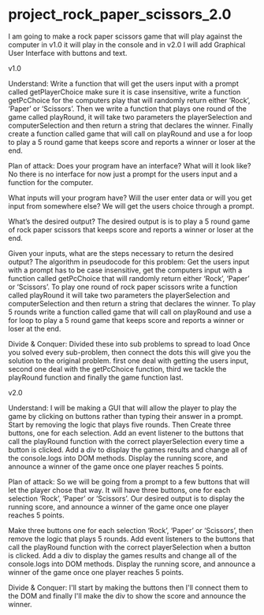 # project_rock_paper_scissors_2.0

I am going to make a rock paper scissors game that will play against the computer in v1.0 it will play in the console and in v2.0 I will add Graphical User Interface with buttons and text.

v1.0

Understand:
Write a function that will get the users input with a prompt called getPlayerChoice make sure it is case insensitive, write a function getPcChoice for the computers play that will randomly return either ‘Rock’, ‘Paper’ or ‘Scissors’. Then we write a function that plays one round of the game called playRound, it will take two parameters the playerSelection and computerSelection and then return a string that declares the winner. Finally create a function called game that will call on playRound and use a for loop to play a 5 round game that keeps score and reports a winner or loser at the end.

Plan of attack:
Does your program have an interface? What will it look like?
No there is no interface for now just a prompt for the users input and a function for the computer.

What inputs will your program have? Will the user enter data or will you get input from somewhere else?
We will get the users choice through a prompt.

What’s the desired output?
The desired output is is to play a 5 round game of rock paper scissors that keeps score and reports a winner or loser at the end.

Given your inputs, what are the steps necessary to return the desired output? The algorithm in pseudocode for this problem:
Get the users input with a prompt has to be case insensitive, get the computers input with a function called getPcChoice that will randomly return either ‘Rock’, ‘Paper’ or ‘Scissors’.
To play one round of rock paper scissors write a function called playRound it will take two parameters the playerSelection and computerSelection and then return a string that declares the winner. To play 5 rounds write a function called game that will call on playRound and use a for loop to play a 5 round game that keeps score and reports a winner or loser at the end.

Divide & Conquer:
Divided these into sub problems to spread to load Once you solved every sub-problem, then connect the dots this will give you the solution to the original problem.
first one deal with getting the users input, second one deal with the getPcChoice function, third we tackle the playRound function and finally the game function last.

v2.0

Understand:
I will be making a GUI that will allow the player to play the game by clicking on buttons rather than typing their answer in a prompt. Start by removing the logic that plays five rounds. Then Create three buttons, one for each selection. Add an event listener to the buttons that call the playRound function with the correct playerSelection every time a button is clicked. Add a div to display the games results and change all of the console.logs into DOM methods. Display the running score, and announce a winner of the game once one player reaches 5 points.

Plan of attack:
So we will be going from a prompt to a few buttons that will let the player chose that way.
It will have three buttons, one for each selection ‘Rock’, ‘Paper’ or ‘Scissors’.
Our desired output is to display the running score, and announce a winner of the game once one player reaches 5 points.

Make three buttons one for each selection ‘Rock’, ‘Paper’ or ‘Scissors’, then remove the logic that plays 5 rounds. Add event listeners to the buttons that call the playRound function with the correct playerSelection when a button is clicked. Add a div to display the games results and change all of the console.logs into DOM methods. Display the running score, and announce a winner of the game once one player reaches 5 points.

Divide & Conquer:
I'll start by making the buttons then I'll connect them to the DOM and finally I'll make the div to show the score and announce the winner.
